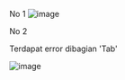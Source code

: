 No 1
![image](https://user-images.githubusercontent.com/72422012/120767004-fdb6dd80-c544-11eb-8afa-143c4c39a3c7.png)

No 2

Terdapat error dibagian 'Tab'

![image](https://user-images.githubusercontent.com/72422012/120767145-1fb06000-c545-11eb-92df-4d51bd981f3f.png)
